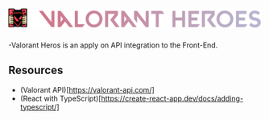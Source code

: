 # <div align="center"><img src="Readme LOGO.svg" alt="Project Logo"/></div>

-Valorant Heros is an apply on API integration to the Front-End.

## Resources 
- (Valorant API)[https://valorant-api.com/]
- (React with TypeScript)[https://create-react-app.dev/docs/adding-typescript/]
